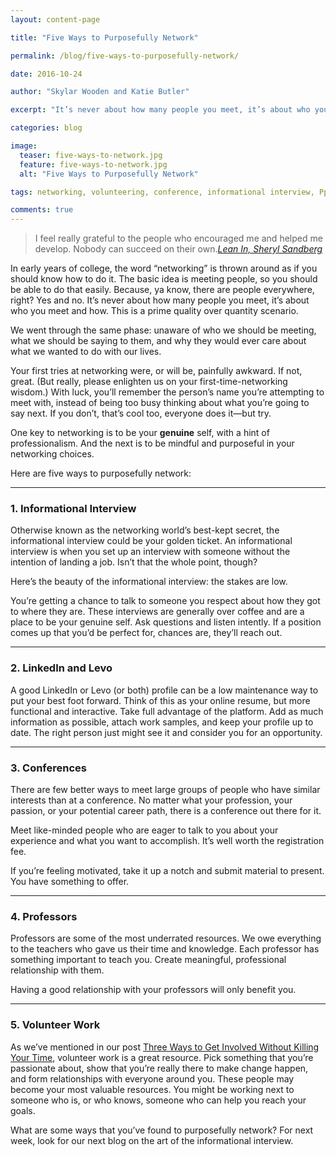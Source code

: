 ```yaml
---
layout: content-page

title: "Five Ways to Purposefully Network"

permalink: /blog/five-ways-to-purposefully-network/

date: 2016-10-24

author: "Skylar Wooden and Katie Butler"

excerpt: "It’s never about how many people you meet, it’s about who you meet and how. This is a prime quality over quantity scenario."

categories: blog

image:
  teaser: five-ways-to-network.jpg
  feature: five-ways-to-network.jpg
  alt: "Five Ways to Purposefully Network"

tags: networking, volunteering, conference, informational interview, Pprofessors

comments: true
---
```


<blockquote>I feel really grateful to the people who encouraged me and helped me develop. Nobody can succeed on their own.<cite><a href="/reading-list/">Lean In, Sheryl Sandberg</a></cite></blockquote>

In early years of college, the word “networking” is thrown around as if you should know how to do it. The basic idea is meeting people, so you should be able to do that easily. Because, ya know, there are people everywhere, right? Yes and no. It’s never about how many people you meet, it’s about who you meet and how. This is a prime quality over quantity scenario. 

We went through the same phase: unaware of who we should be meeting, what we should be saying to them, and why they would ever care about what we wanted to do with our lives. 

Your first tries at networking were, or will be, painfully awkward. If not, great. (But really, please enlighten us on your first-time-networking wisdom.) With luck, you’ll remember the person’s name you’re attempting to meet with, instead of being too busy thinking about what you’re going to say next. If you don’t, that’s cool too, everyone does it—but try.  

One key to networking is to be your **genuine** self, with a hint of professionalism. And the next is to be mindful and purposeful in your networking choices. 

Here are five ways to purposefully network: 

<hr class="secondary">

### 1. Informational Interview

Otherwise known as the networking world’s best-kept secret, the informational interview could be your golden ticket. An informational interview is when you set up an interview with someone without the intention of landing a job. Isn’t that the whole point, though? 

Here’s the beauty of the informational interview: the stakes are low. 

You’re getting a chance to talk to someone you respect about how they got to where they are. These interviews are generally over coffee and are a place to be your genuine self. Ask questions and listen intently. If a position comes up that you’d be perfect for, chances are, they’ll reach out. 

<hr class="secondary">

### 2. LinkedIn and Levo

A good LinkedIn or Levo (or both) profile can be a low maintenance way to put your best foot forward. Think of this as your online resume, but more functional and interactive. Take full advantage of the platform. Add as much information as possible, attach work samples, and keep your profile up to date. The right person just might see it and consider you for an opportunity.

<hr class="secondary">

### 3. Conferences

There are few better ways to meet large groups of people who have similar interests than at a conference. No matter what your profession, your passion, or your potential career path, there is a conference out there for it.

Meet like-minded people who are eager to talk to you about your experience and what you want to accomplish. It’s well worth the registration fee.

If you’re feeling motivated, take it up a notch and submit material to present. You have something to offer.

<hr class="secondary">

### 4. Professors

Professors are some of the most underrated resources. We owe everything to the teachers who gave us their time and knowledge. Each professor has something important to teach you. Create meaningful, professional relationship with them. 

Having a good relationship with your professors will only benefit you. 

<hr class="secondary">

### 5. Volunteer Work

As we’ve mentioned in our post <a href="/blog/three-ways-to-get-involved-without-killing-your-time/">Three Ways to Get Involved Without Killing Your Time</a>, volunteer work is a great resource. Pick something that you’re passionate about, show that you’re really there to make change happen, and form relationships with everyone around you. These people may become your most valuable resources. You might be working next to someone who is, or who knows, someone who can help you reach your goals. 

What are some ways that you’ve found to purposefully network? For next week, look for our next blog on the art of the informational interview.